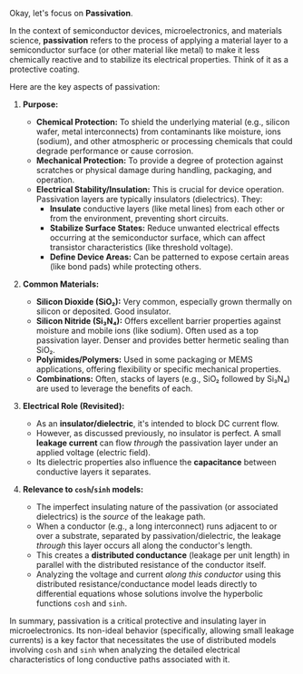 Okay, let's focus on **Passivation**.

In the context of semiconductor devices, microelectronics, and materials science, **passivation** refers to the process of applying a material layer to a semiconductor surface (or other material like metal) to make it less chemically reactive and to stabilize its electrical properties. Think of it as a protective coating.

Here are the key aspects of passivation:

1.  **Purpose:**
    *   **Chemical Protection:** To shield the underlying material (e.g., silicon wafer, metal interconnects) from contaminants like moisture, ions (sodium), and other atmospheric or processing chemicals that could degrade performance or cause corrosion.
    *   **Mechanical Protection:** To provide a degree of protection against scratches or physical damage during handling, packaging, and operation.
    *   **Electrical Stability/Insulation:** This is crucial for device operation. Passivation layers are typically insulators (dielectrics). They:
        *   **Insulate** conductive layers (like metal lines) from each other or from the environment, preventing short circuits.
        *   **Stabilize Surface States:** Reduce unwanted electrical effects occurring at the semiconductor surface, which can affect transistor characteristics (like threshold voltage).
        *   **Define Device Areas:** Can be patterned to expose certain areas (like bond pads) while protecting others.

2.  **Common Materials:**
    *   **Silicon Dioxide (SiO₂):** Very common, especially grown thermally on silicon or deposited. Good insulator.
    *   **Silicon Nitride (Si₃N₄):** Offers excellent barrier properties against moisture and mobile ions (like sodium). Often used as a top passivation layer. Denser and provides better hermetic sealing than SiO₂.
    *   **Polyimides/Polymers:** Used in some packaging or MEMS applications, offering flexibility or specific mechanical properties.
    *   **Combinations:** Often, stacks of layers (e.g., SiO₂ followed by Si₃N₄) are used to leverage the benefits of each.

3.  **Electrical Role (Revisited):**
    *   As an **insulator/dielectric**, it's intended to block DC current flow.
    *   However, as discussed previously, no insulator is perfect. A small **leakage current** can flow *through* the passivation layer under an applied voltage (electric field).
    *   Its dielectric properties also influence the **capacitance** between conductive layers it separates.

4.  **Relevance to `cosh`/`sinh` models:**
    *   The imperfect insulating nature of the passivation (or associated dielectrics) is the *source* of the leakage path.
    *   When a conductor (e.g., a long interconnect) runs adjacent to or over a substrate, separated by passivation/dielectric, the leakage *through* this layer occurs all along the conductor's length.
    *   This creates a **distributed conductance** (leakage per unit length) in parallel with the distributed resistance of the conductor itself.
    *   Analyzing the voltage and current *along this conductor* using this distributed resistance/conductance model leads directly to differential equations whose solutions involve the hyperbolic functions `cosh` and `sinh`.

In summary, passivation is a critical protective and insulating layer in microelectronics. Its non-ideal behavior (specifically, allowing small leakage currents) is a key factor that necessitates the use of distributed models involving `cosh` and `sinh` when analyzing the detailed electrical characteristics of long conductive paths associated with it.